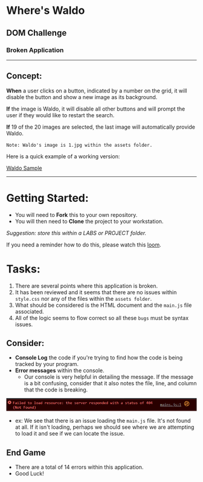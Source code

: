# Where's Waldo
## DOM Challenge
### Broken Application
---
## Concept:
**When** a user clicks on a button, indicated by a number on the grid, it will disable the button and show a new image as its background.

**If** the image is Waldo, it will disable all other buttons and will prompt the user if they would like to restart the search.

**If** 19 of the 20 images are selected, the last image will automatically provide Waldo.

    Note: Waldo's image is 1.jpg within the assets folder.

Here is a quick example of a working version:

[Waldo Sample](https://media.giphy.com/media/v1.Y2lkPTc5MGI3NjExdmh3aTAxMXIwYzd1NDd5M3FwZzZua3ExZWlzMXE1dnF6NnF0bTltaCZlcD12MV9pbnRlcm5hbF9naWZfYnlfaWQmY3Q9Zw/3L2mwTwchuf7FsAYuG/giphy.gif)

---
# Getting Started:
- You will need to **Fork** this to your own repository.
- You will then need to **Clone** the project to your workstation.

*Suggestion: store this within a LABS or PROJECT folder.* 

If you need a reminder how to do this, please watch this [loom](https://www.loom.com/share/5c1c334b846a4887b87184068a126857?sid=f4eae62d-c63f-4bac-aa0b-8e54cc222f79).

# Tasks:
1. There are several points where this application is broken. 
2. It has been reviewed and it seems that there are no issues within `style.css` nor any of the files within the `assets folder`.
3. What should be considered is the HTML document and the `main.js` file associated.
4. All of the logic seems to flow correct so all these `bugs` must be syntax issues.

## Consider:
- **Console Log** the code if you're trying to find how the code is being tracked by your program.
- **Error messages** within the console. 
  - Our console is very helpful in detailing the message. If the message is a bit confusing, consider that it also notes the file, line, and column that the code is breaking.

![](./assets/sample_error_message.png)
- ex: We see that there is an issue loading the `main.js` file. It's not found at all. If it isn't loading, perhaps we should see where we are attempting to load it and see if we can locate the issue.

## End Game
- There are a total of 14 errors within this application.
- Good Luck!
